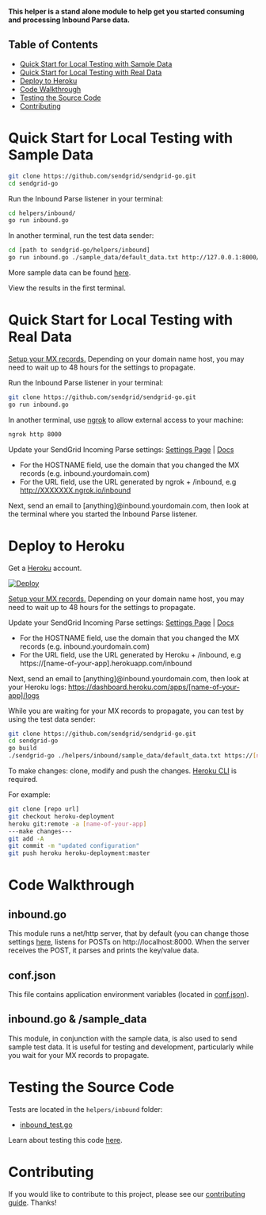 **This helper is a stand alone module to help get you started consuming and processing Inbound Parse data.**

## Table of Contents

* [Quick Start for Local Testing with Sample Data](#quick_start_local_sample)
* [Quick Start for Local Testing with Real Data](#quick_start_local_real)
* [Deploy to Heroku](#heroku)
* [Code Walkthrough](#code_walkthrough)
* [Testing the Source Code](#testing)
* [Contributing](#contributing)

<a name="quick_start_local_sample"></a>
# Quick Start for Local Testing with Sample Data

```bash
git clone https://github.com/sendgrid/sendgrid-go.git
cd sendgrid-go
```

Run the Inbound Parse listener in your terminal:

```bash
cd helpers/inbound/
go run inbound.go
```

In another terminal, run the test data sender:

```bash
cd [path to sendgrid-go/helpers/inbound]
go run inbound.go ./sample_data/default_data.txt http://127.0.0.1:8000/inbound
```

More sample data can be found [here](https://github.com/sendgrid/sendgrid-go/tree/master/helpers/inbound/sample_data).

View the results in the first terminal.

<a name="quick_start_local_real"></a>
# Quick Start for Local Testing with Real Data

[Setup your MX records.](https://sendgrid.com/docs/Classroom/Basics/Inbound_Parse_Webhook/setting_up_the_inbound_parse_webhook.html#-Setup) Depending on your domain name host, you may need to wait up to 48 hours for the settings to propagate.

Run the Inbound Parse listener in your terminal:

```bash
git clone https://github.com/sendgrid/sendgrid-go.git
go run inbound.go
```

In another terminal, use [ngrok](https://ngrok.com/) to allow external access to your machine:
```bash
ngrok http 8000
```

Update your SendGrid Incoming Parse settings: [Settings Page](https://app.sendgrid.com/settings/parse) | [Docs](https://sendgrid.com/docs/Classroom/Basics/Inbound_Parse_Webhook/setting_up_the_inbound_parse_webhook.html#-Pointing-to-a-Hostname-and-URL)

- For the HOSTNAME field, use the domain that you changed the MX records (e.g. inbound.yourdomain.com)
- For the URL field, use the URL generated by ngrok + /inbound, e.g http://XXXXXXX.ngrok.io/inbound

Next, send an email to [anything]@inbound.yourdomain.com, then look at the terminal where you started the Inbound Parse listener.

<a name="heroku"></a>
# Deploy to Heroku

Get a [Heroku](https://www.heroku.com) account.

[![Deploy](https://www.herokucdn.com/deploy/button.svg)](https://heroku.com/deploy?template=https://github.com/sendgrid/sendgrid-go/tree/heroku-deployment)

[Setup your MX records.](https://sendgrid.com/docs/Classroom/Basics/Inbound_Parse_Webhook/setting_up_the_inbound_parse_webhook.html#-Setup) Depending on your domain name host, you may need to wait up to 48 hours for the settings to propagate.

Update your SendGrid Incoming Parse settings: [Settings Page](https://app.sendgrid.com/settings/parse) | [Docs](https://sendgrid.com/docs/Classroom/Basics/Inbound_Parse_Webhook/setting_up_the_inbound_parse_webhook.html#-Pointing-to-a-Hostname-and-URL)

- For the HOSTNAME field, use the domain that you changed the MX records (e.g. inbound.yourdomain.com)
- For the URL field, use the URL generated by Heroku + /inbound, e.g https://[name-of-your-app].herokuapp.com/inbound

Next, send an email to [anything]@inbound.yourdomain.com, then look at your Heroku logs: https://dashboard.heroku.com/apps/[name-of-your-app]/logs

While you are waiting for your MX records to propagate, you can test by using the test data sender:

```bash
git clone https://github.com/sendgrid/sendgrid-go.git
cd sendgrid-go
go build
./sendgrid-go ./helpers/inbound/sample_data/default_data.txt https://[name-of-your-app].herokuapp.com/inbound
```

To make changes: clone, modify and push the changes. [Heroku CLI](https://devcenter.heroku.com/articles/heroku-command-line) is required.

For example:
```bash
git clone [repo url]
git checkout heroku-deployment
heroku git:remote -a [name-of-your-app]
---make changes---
git add -A
git commit -m "updated configuration"
git push heroku heroku-deployment:master
```

<a name="code_walkthrough"></a>
# Code Walkthrough

## inbound.go

This module runs a net/http server, that by default (you can change those settings [here](https://github.com/sendgrid/sendgrid-go/blob/master/helpers/inbound/conf.json), listens for POSTs on http://localhost:8000. When the server receives the POST, it parses and prints the key/value data.

## conf.json

This file contains application environment variables (located in [conf.json](https://github.com/sendgrid/sendgrid-go/blob/master/helpers/inbound/conf.json)).

## inbound.go & /sample_data

This module, in conjunction with the sample data, is also used to send sample test data. It is useful for testing and development, particularly while you wait for your MX records to propagate.

<a name="testing"></a>
# Testing the Source Code

Tests are located in the `helpers/inbound` folder:

- [inbound_test.go](https://github.com/sendgrid/sendgrid-go/blob/master/helpers/inbound/inbound_test.go)

Learn about testing this code [here](https://github.com/sendgrid/sendgrid-go/blob/master/CONTRIBUTING.md#testing).

<a name="contributing"></a>
# Contributing

If you would like to contribute to this project, please see our [contributing guide](https://github.com/sendgrid/sendgrid-go/blob/master/CONTRIBUTING.md). Thanks!
